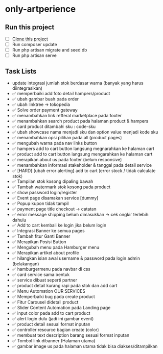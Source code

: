 # only-artperience

## Run this project

- [ ] [Clone this project](https://gitlab.com/devribudi/only-artperience.git)
- [ ] Run composer update
- [ ] Run php artisan migrate and seed db
- [ ] Run php artisan serve

## Task Lists

- update integrasi jumlah stok berdasar warna (banyak yang harus diintegrasikan)
- ✅ memperbaiki add foto detail hampers/product
- ✅ ubah gambar buah pada order
- ✅ ubah linktree -> tokopedia
- ✅ Solve order payment gateway
- ✅ menambahkan link refferal marketplace pada footer
- ✅ menambahkan search product pada halaman product & hampers
- ✅ card product ditambahi sku : code-sku
- ✅ ubah showcase nama menjadi sku dan option value menjadi kode sku
- ✅ menambahkan opsi pilihan pada all (product pages)
- ✅ mengubah warna pada nav links button
- ✅ hampers add to cart button langsung megnarahkan ke halaman cart
- ✅ product add to cart button langsung mengarahkan ke halaman cart
- ✅ merapikan about us pada footer (belum responsive)
- ✅ menambahkan informasi stakeholder & tanggal pada detail service
- ✅ [HARD] [ubah error alerting] add to cart (error stock / tidak calculate stok)
- ✅ ⁠Tampilan stok kosong dipaling bawah
- ✅ ⁠Tambah watermark stok kosong pada product
- ✅ show password login/register
- ✅ Event page disamakan service [dummy]
- ✅ ⁠Popup kupon tidak tampil
- ✅ payment page title checkout -> catatan
- ✅ error message shipping belum dimasukkan -> cek ongkir terlebih dahulu
- ✅ Add to cart kembali ke login jika belum login
- ✅ Integrasi Banner ke semua pages
- ✅ Tambah fitur Ganti Banner
- ✅ Merapikan Posisi Button
- ✅ Mengubah menu pada Hamburger menu
- ✅ Merapikan artikel about profile
- ✅ hilangkan isian awal username & password pada login admin (belakangan)
- ✅ hamburgermenu pada navbar di css
- ✅ card service sama bentuk
- ✅ service dibuat seperti partner
- ✅ product detail kurang rapi pada stok dan add cart
- ✅ Menu Automation OUR SERVICES
- ✅ Memperbaiki bug pada create product
- ✅ Fitur Carousel didetail product
- ✅ Slider Content Automation pada Landing page
- ✅ input color pada add to cart product
- ✅ alert login dulu (jadi ini gambar event)
- ✅ product detail sesuai format inputan
- ✅ controller resource bagian create (color)
- ✅ membuat text description barang sesuai format inputan
- ✅ Tombol link dibanner (Halaman utama)
- ✅ gambar image us pada halaman utama tidak bisa diakses/ditampilkan

